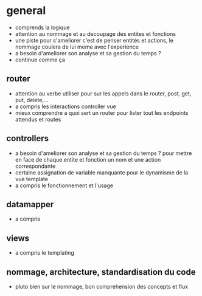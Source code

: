 # general
- comprends la logique
- attention au nommage et au decoupage des entites et fonctions
- une piste pour s'ameliorer c'est de penser entités et actions, le nommage coulera de lui meme avec l'experience
- a besoin d'ameliorer son analyse et sa gestion du temps ?
- continue comme ça

## router
- attention au verbe utiliser pour sur les appels dans le router, post, get, put, delete,...
- a compris les interactions controller vue
- mieux comprendre a quoi sert un router pour lister tout les endpoints attendus et routes

## controllers 
- a besoin d'ameliorer son analyse et sa gestion du temps ? pour mettre en face de chaque entite et fonction un nom et une action correspondante
- certaine assignation de variable manquante pour le dynamisme de la vue template 
- a compris le fonctionnement et l'usage

## datamapper
- a compris

## views
- a compris le templating

## nommage, architecture, standardisation du code
- pluto bien sur le nommage, bon comprehension des concepts et flux

